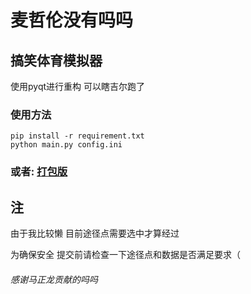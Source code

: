 # 麦哲伦没有吗吗

## 搞笑体育模拟器

使用pyqt进行重构 可以瞎吉尔跑了

### 使用方法
```
pip install -r requirement.txt
python main.py config.ini
```
### 或者: [打包版](https://github.com/kwdgwl/mzlnmsl/releases)

## 注

由于我比较懒 目前途径点需要选中才算经过

为确保安全 提交前请检查一下途径点和数据是否满足要求（

###### 感谢马正龙贡献的吗吗